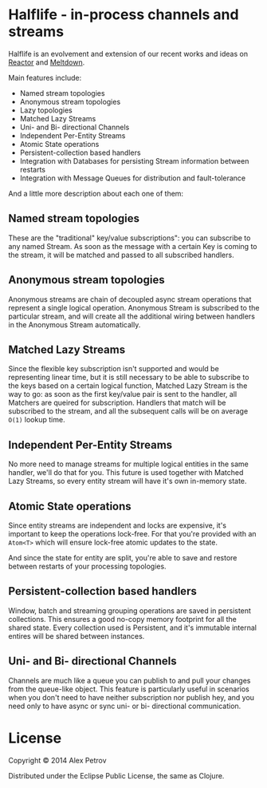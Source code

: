 # Halflife - in-process channels and streams

Halflife is an evolvement and extension of our recent works and ideas on
[Reactor]() and [Meltdown]().

Main features include:

  * Named stream topologies
  * Anonymous stream topologies
  * Lazy topologies
  * Matched Lazy Streams
  * Uni- and Bi- directional Channels 
  * Independent Per-Entity Streams
  * Atomic State operations
  * Persistent-collection based handlers
  * Integration with Databases for persisting Stream information between restarts
  * Integration with Message Queues for distribution and fault-tolerance
  
And a little more description about each one of them:

## Named stream topologies

These are the "traditional" key/value subscriptions": you can subscribe to any named Stream.
As soon as the message with a certain Key is coming to the stream, it will be matched
and passed to all subscribed handlers.

## Anonymous stream topologies

Anonymous streams are chain of decoupled async stream operations that represent a single
logical operation. Anonymous Stream is subscribed to the particular stream, and will
create all the additional wiring between handlers in the Anonymous Stream automatically.

## Matched Lazy Streams

Since the flexible key subscription isn't supported and would be representing linear time,
but it is still necessary to be able to subscribe to the keys based on a certain logical
function, Matched Lazy Stream is the way to go: as soon as the first key/value pair is
sent to the handler, all Matchers are queired for subscription. Handlers that match
will be subscribed to the stream, and all the subsequent calls will be on average `O(1)`
lookup time.

## Independent Per-Entity Streams

No more need to manage streams for multiple logical entities in the same handler,
we'll do that for you. This future is used together with Matched Lazy Streams, so
every entity stream will have it's own in-memory state.

## Atomic State operations

Since entity streams are independent and locks are expensive, it's important to
keep the operations lock-free. For that you're provided with an `Atom<T>` which
will ensure lock-free atomic updates to the state.

And since the state for entity are split, you're able to save and restore between
restarts of your processing topologies.

## Persistent-collection based handlers

Window, batch and streaming grouping operations are saved in persistent collections.
This ensures a good no-copy memory footprint for all the shared state. Every
collection used is Persistent, and it's immutable internal entires will be
shared between instances.

## Uni- and Bi- directional Channels

Channels are much like a queue you can publish to and pull your changes from
the queue-like object. This feature is particularly useful in scenarios when
you don't need to have neither subscription nor publish hey, and you need
only to have async or sync uni- or bi- directional communication.

# License

Copyright © 2014 Alex Petrov

Distributed under the Eclipse Public License, the same as Clojure.







